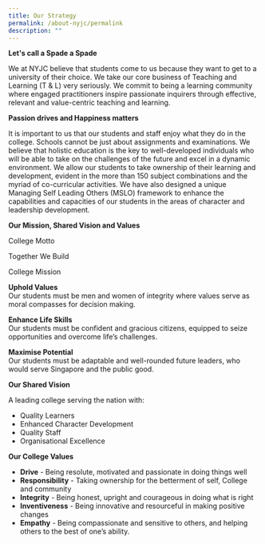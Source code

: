 ```yaml
---
title: Our Strategy
permalink: /about-nyjc/permalink
description: ""
---
```

**Let's call a Spade a Spade**

We at NYJC believe that students come to us because they want to get to a university of their choice. We take our core business of Teaching and Learning (T & L) very seriously. We commit to being a learning community where engaged practitioners inspire passionate inquirers through effective, relevant and value-centric teaching and learning.

**Passion drives and Happiness matters**

It is important to us that our students and staff enjoy what they do in the college. Schools cannot be just about assignments and examinations. We believe that holistic education is the key to well-developed individuals who will be able to take on the challenges of the future and excel in a dynamic environment. We allow our students to take ownership of their learning and development, evident in the more than 150 subject combinations and the myriad of co-curricular activities. We have also designed a unique Managing Self Leading Others (MSLO) framework to enhance the capabilities and capacities of our students in the areas of character and leadership development.

**Our Mission, Shared Vision and Values**

College Motto

Together We Build

College Mission

**Uphold Values**
<br>Our students must be men and women of integrity where values serve as moral compasses for decision making.

**Enhance Life Skills**
<br>Our students must be confident and gracious citizens, equipped to seize opportunities and overcome life’s challenges.

**Maximise Potential**
<br>Our students must be adaptable and well-rounded future leaders, who would serve Singapore and the public good.

**Our Shared Vision**

A leading college serving the nation with:

* Quality Learners
* Enhanced Character Development
* Quality Staff
* Organisational Excellence

**Our College Values**

* **Drive** - Being resolute, motivated and passionate in doing things well
* **Responsibility** - Taking ownership for the betterment of self, College and community
* **Integrity** - Being honest, upright and courageous in doing what is right
* **Inventiveness** - Being innovative and resourceful in making positive changes
* **Empathy** - Being compassionate and sensitive to others, and helping others to the best of one’s ability.